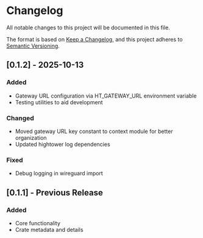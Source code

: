 # Changelog

All notable changes to this project will be documented in this file.

The format is based on [Keep a Changelog](https://keepachangelog.com/en/1.0.0/),
and this project adheres to [Semantic Versioning](https://semver.org/spec/v2.0.0.html).

## [0.1.2] - 2025-10-13

### Added
- Gateway URL configuration via HT_GATEWAY_URL environment variable
- Testing utilities to aid development

### Changed
- Moved gateway URL key constant to context module for better organization
- Updated hightower log dependencies

### Fixed
- Debug logging in wireguard import

## [0.1.1] - Previous Release

### Added
- Core functionality
- Crate metadata and details
